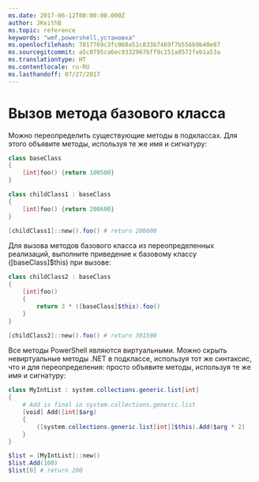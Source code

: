 ```yaml
---
ms.date: 2017-06-12T00:00:00.000Z
author: JKeithB
ms.topic: reference
keywords: "wmf,powershell,установка"
ms.openlocfilehash: 7817769c3fc060a51c833b7469f7b556b9b40e87
ms.sourcegitcommit: a5c0795ca6ec9332967bff9c151a8572feb1a53a
ms.translationtype: HT
ms.contentlocale: ru-RU
ms.lasthandoff: 07/27/2017
---
```

# <a name="call-base-class-method"></a>Вызов метода базового класса

Можно переопределить существующие методы в подклассах. Для этого объявите методы, используя те же имя и сигнатуру:

```powershell
class baseClass
{
    [int]foo() {return 100500}
}

class childClass1 : baseClass
{
    [int]foo() {return 200600}
}

[childClass1]::new().foo() # return 200600
```

Для вызова методов базового класса из переопределенных реализаций, выполните приведение к базовому классу ([baseClass]$this) при вызове:

```powershell
class childClass2 : baseClass
{
    [int]foo()
    {
        return 3 * ([baseClass]$this).foo()
    }
}

[childClass2]::new().foo() # return 301500
```

Все методы PowerShell являются виртуальными. Можно скрыть невиртуальные методы .NET в подклассе, используя тот же синтаксис, что и для переопределения: просто объявите методы, используя те же имя и сигнатуру:

```powershell
class MyIntList : system.collections.generic.list[int]
{
    # Add is final in system.collections.generic.list
    [void] Add([int]$arg)
    {
        ([system.collections.generic.list[int]]$this).Add($arg * 2)
    }
}

$list = [MyIntList]::new()
$list.Add(100)
$list[0] # return 200
```

